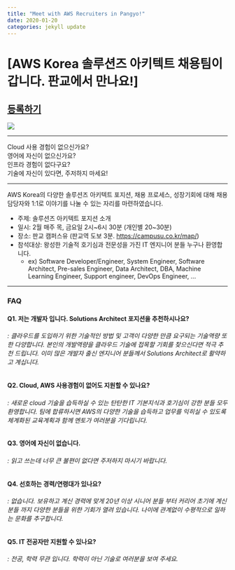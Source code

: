 ```yaml
---
title: "Meet with AWS Recruiters in Pangyo!"
date: 2020-01-20 
categories: jekyll update
---
```

[AWS Korea 솔루션즈 아키텍트 채용팀이 갑니다. 판교에서 만나요!]
=============

## **[등록하기](https://lnkd.in/fwTwq4s)**

![](https://media-exp1.licdn.com/dms/image/C5122AQH1gCxM6tNc1w/feedshare-shrink_800/0?e=1582156800&v=beta&t=0RDijCtH2XaVBZ8bvZ6j3nAEl3xE86q5GApeldXuKkE)

---------------------------------------
Cloud 사용 경험이 없으신가요?  
영어에 자신이 없으신가요?  
인프라 경험이 없다구요?  
기술에 자신이 있다면, 주저하지 마세요!  

---------------------------------------
AWS Korea의 다양한 솔루션즈 아키텍트 포지션, 채용 프로세스, 성장기회에 대해 채용 담당자와 1:1로 이야기를 나눌 수 있는 자리를 마련하였습니다.

* 주제: 솔루션즈 아키텍트 포지션 소개
* 일시: 2월 매주 목, 금요일 2시~6시 30분 (개인별 20~30분)
* 장소: 판교 캠퍼스유 (판교역 도보 3분. https://campusu.co.kr/map/)
* 참석대상: 왕성한 기술적 호기심과 전문성을 가진 IT 엔지니어 분들 누구나 환영합니다.
  * ex) Software Developer/Engineer, System Engineer, Software Architect, Pre-sales Engineer, Data Architect, DBA, Machine Learning Engineer, Support engineer, DevOps Engineer, …

---------------------------------------

### FAQ

#### Q1. 저는 개발자 입니다. Solutions Architect 포지션을 추천하시나요?
###### : 클라우드를 도입하기 위한 기술적인 방법 및 고객이 다양한 만큼 요구되는 기술역량 또한 다양합니다. 본인의 개발역량을 클라우드 기술에 접목할 기회를 찾으신다면 적극 추천 드립니다. 이미 많은 개발자 출신 엔지니어 분들께서 Solutions Architect로 활약하고 계십니다.

#### Q2. Cloud, AWS 사용경험이 없어도 지원할 수 있나요?
###### : 새로운 cloud 기술을 습득하실 수 있는 탄탄한 IT 기본지식과 호기심이 강한 분들 모두 환영합니다. 팀에 합류하시면 AWS의 다양한 기술을 습득하고 업무를 익히실 수 있도록 체계화된 교육계획과 함께 멘토가 여러분을 기다립니다.

#### Q3. 영어에 자신이 없습니다.
###### : 읽고 쓰는데 너무 큰 불편이 없다면 주저하지 마시기 바랍니다.

#### Q4. 선호하는 경력/연령대가 있나요?
###### : 없습니다. 보유하고 계신 경력에 맞게 20년 이상 시니어 분들 부터 커리어 초기에 계신 분들 까지 다양한 분들을 위한 기회가 열려 있습니다. 나이에 관계없이 수평적으로 일하는 문화를 추구합니다.

#### Q5. IT 전공자만 지원할 수 있나요?
###### : 전공, 학력 무관 입니다. 학력이 아닌 기술로 여러분을 보여 주세요.

